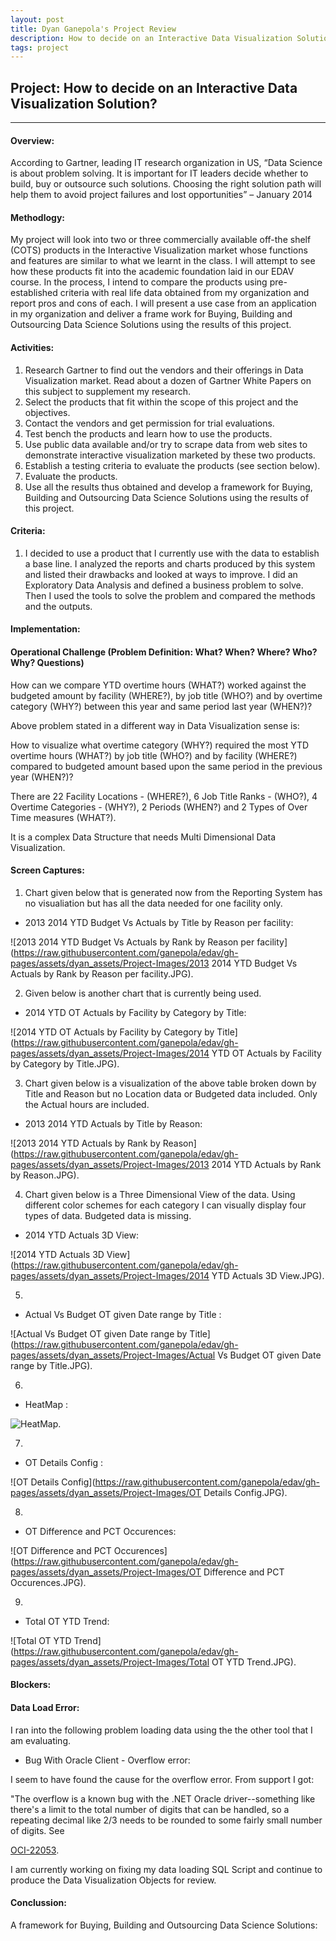 ```yaml
---
layout: post
title: Dyan Ganepola's Project Review
description: How to decide on an Interactive Data Visualization Solution?   
tags: project 
---
```

<section>


## Project: How to decide on an Interactive Data Visualization Solution?
 
-------------------------------------------------------------------------

#### Overview:

 According to Gartner, leading IT research organization in US, “Data Science is about problem solving. It is important for IT leaders decide whether to build, buy or outsource such solutions. Choosing the right solution path will help them to avoid project failures and lost opportunities” – January 2014

#### Methodlogy:

 My project will look into two or three commercially available off-the shelf (COTS) products in the Interactive Visualization market whose functions and features are similar to what we learnt in the class. I will attempt to see how these products fit into the academic foundation laid in our EDAV course. In the process, I intend to compare the products using pre-established criteria with real life data obtained from my organization and report pros and cons of each. I will present a use case from an application in my organization and deliver a frame work for Buying, Building and Outsourcing Data Science Solutions using the results of this project.    

#### Activities:

1. Research Gartner to find out the vendors and their offerings in Data Visualization market. Read about a dozen of Gartner White Papers on this subject to supplement my research. 
2. Select the products that fit within the scope of this project and the objectives.
3. Contact the vendors and get permission for trial evaluations.
4. Test bench the products and learn how to use the products.
5. Use public data available and/or try to scrape data from web sites to demonstrate interactive visualization marketed by these two products. 
6. Establish a testing criteria to evaluate the products (see section below).
7. Evaluate the products.
8. Use all the results thus obtained and develop a framework for Buying, Building and Outsourcing Data Science Solutions using the results of this project.


#### Criteria:

1. I decided to use a product that I currently use with the data to establish a base line. I analyzed the reports and charts produced by this system and listed their drawbacks and looked at ways to improve. I did an Exploratory Data Analysis and defined a business problem to solve. Then I used the tools to solve the problem and compared the methods and the outputs.       


#### Implementation: 

#### Operational Challenge (Problem Definition: What? When? Where? Who? Why? Questions)

How can we compare YTD overtime hours (WHAT?) worked against the budgeted amount by facility (WHERE?), by job title (WHO?) and by overtime category (WHY?) between this year and same period last year (WHEN?)? 

Above problem stated in a different way in Data Visualization sense is:

How to visualize what overtime category (WHY?) required the most YTD overtime hours (WHAT?) by job title (WHO?) and by facility (WHERE?) compared to budgeted amount based upon the same period in the previous year (WHEN?)?    

There are 22 Facility Locations - (WHERE?), 6 Job Title Ranks - (WHO?), 4 Overtime Categories - (WHY?), 2 Periods (WHEN?) and 2 Types of Over Time measures (WHAT?).

It is a complex Data Structure that needs Multi Dimensional Data Visualization.

#### Screen Captures:

1. Chart given below that is generated now from the Reporting System has no visualiation but has all the data needed for one facility only.  

* 2013 2014 YTD Budget Vs Actuals by Title by Reason per facility: <br>

![2013 2014 YTD Budget Vs Actuals by Rank by Reason per facility](https://raw.githubusercontent.com/ganepola/edav/gh-pages/assets/dyan_assets/Project-Images/2013 2014 YTD Budget Vs Actuals by Rank by Reason per facility.JPG). 


2. Given below is another chart that is currently being used. 

* 2014 YTD OT Actuals by Facility by Category by Title: <br>

![2014 YTD OT Actuals by Facility by Category by Title](https://raw.githubusercontent.com/ganepola/edav/gh-pages/assets/dyan_assets/Project-Images/2014 YTD OT Actuals by Facility by Category by Title.JPG).


3. Chart given below is a visualization of the above table broken down by Title and Reason but no Location data or Budgeted data included. Only the Actual hours are included.

* 2013 2014 YTD Actuals by Title by Reason: <br>

![2013 2014 YTD Actuals by Rank by Reason](https://raw.githubusercontent.com/ganepola/edav/gh-pages/assets/dyan_assets/Project-Images/2013 2014 YTD Actuals by Rank by Reason.JPG).


4. Chart given below is a Three Dimensional View of the data. Using different color schemes for each category I can visually display four types of data. Budgeted data is missing.

* 2014 YTD Actuals 3D View: <br> 

![2014 YTD Actuals 3D View](https://raw.githubusercontent.com/ganepola/edav/gh-pages/assets/dyan_assets/Project-Images/2014 YTD Actuals 3D View.JPG).

5. 

* Actual Vs Budget OT given Date range by Title : <br>

![Actual Vs Budget OT given Date range by Title](https://raw.githubusercontent.com/ganepola/edav/gh-pages/assets/dyan_assets/Project-Images/Actual Vs Budget OT given Date range by Title.JPG).


6. 

* HeatMap : <br>

![HeatMap](https://raw.githubusercontent.com/ganepola/edav/gh-pages/assets/dyan_assets/Project-Images/HeatMap.JPG).


7. 


* OT Details Config : <br>

![OT Details Config](https://raw.githubusercontent.com/ganepola/edav/gh-pages/assets/dyan_assets/Project-Images/OT Details Config.JPG).

8. 

* OT Difference and PCT Occurences: <br>

![OT Difference and PCT Occurences](https://raw.githubusercontent.com/ganepola/edav/gh-pages/assets/dyan_assets/Project-Images/OT Difference and PCT Occurences.JPG).


9. 

* Total OT YTD Trend: <br>

![Total OT YTD Trend](https://raw.githubusercontent.com/ganepola/edav/gh-pages/assets/dyan_assets/Project-Images/Total OT YTD Trend.JPG).



#### Blockers: 

#### Data Load Error: 

I ran into the following problem loading data using the the other tool that I am evaluating. 

* Bug With Oracle Client - Overflow error: <br>

I seem to have found the cause for the overflow error. From support I got: 

"The overflow is a known bug with the .NET Oracle driver--something like there's a limit to the total number of digits that can be handled, so a repeating decimal like 2/3 needs to be rounded to some fairly small number of digits. See 

[OCI-22053](http://connect.microsoft.com/VisualStudio/feedback/details/94626/bug-with-oracleclient-overflow-error-oci-22053).

I am currently working on fixing my data loading SQL Script and continue to produce the Data Visualization Objects for review. 

#### Conclussion:

A framework for Buying, Building and Outsourcing Data Science Solutions:


</section>